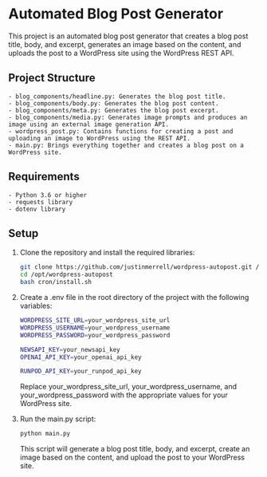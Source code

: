 # Automated Blog Post Generator

This project is an automated blog post generator that creates a blog post title, body, and excerpt, generates an image based on the content, and uploads the post to a WordPress site using the WordPress REST API.

## Project Structure

    - blog_components/headline.py: Generates the blog post title.
    - blog_components/body.py: Generates the blog post content.
    - blog_components/meta.py: Generates the blog post excerpt.
    - blog_components/media.py: Generates image prompts and produces an image using an external image generation API.
    - wordpress_post.py: Contains functions for creating a post and uploading an image to WordPress using the REST API.
    - main.py: Brings everything together and creates a blog post on a WordPress site.

## Requirements

    - Python 3.6 or higher
    - requests library
    - dotenv library

## Setup

1. Clone the repository and install the required libraries:

    ```bash
    git clone https://github.com/justinmerrell/wordpress-autopost.git /opt/wordpress-autopost
    cd /opt/wordpress-autopost
    bash cron/install.sh
    ```

2. Create a .env file in the root directory of the project with the following variables:

    ```bash
    WORDPRESS_SITE_URL=your_wordpress_site_url
    WORDPRESS_USERNAME=your_wordpress_username
    WORDPRESS_PASSWORD=your_wordpress_password

    NEWSAPI_KEY=your_newsapi_key
    OPENAI_API_KEY=your_openai_api_key

    RUNPOD_API_KEY=your_runpod_api_key
    ```

    Replace your_wordpress_site_url, your_wordpress_username, and your_wordpress_password with the appropriate values for your WordPress site.

3. Run the main.py script:

    ```bash
    python main.py
    ```

    This script will generate a blog post title, body, and excerpt, create an image based on the content, and upload the post to your WordPress site.
